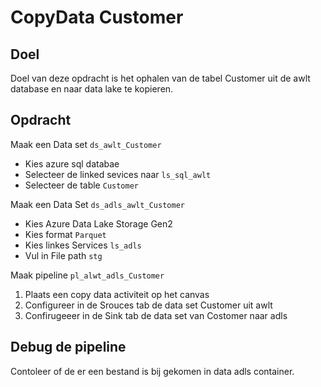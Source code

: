 # CopyData Customer

## Doel
Doel van deze opdracht is het ophalen van de tabel Customer uit de awlt database en naar data lake te kopieren.

## Opdracht

Maak een Data set ```ds_awlt_Customer``` 
- Kies azure sql databae
- Selecteer de linked sevices naar ```ls_sql_awlt```
- Selecteer de table ```Customer```

Maak een Data Set ```ds_adls_awlt_Customer```
- Kies Azure Data Lake Storage Gen2
- Kies format ```Parquet```
- Kies linkes Services ```ls_adls```
- Vul in File path ```stg```


Maak pipeline ```pl_alwt_adls_Customer```

1. Plaats een copy data activiteit op het canvas
2. Configureer in de Srouces tab de data set Customer uit awlt
3. Confirugeeer in de Sink tab de data set van Costomer naar adls


## Debug de pipeline

Contoleer of de er een bestand is bij gekomen in data adls container.